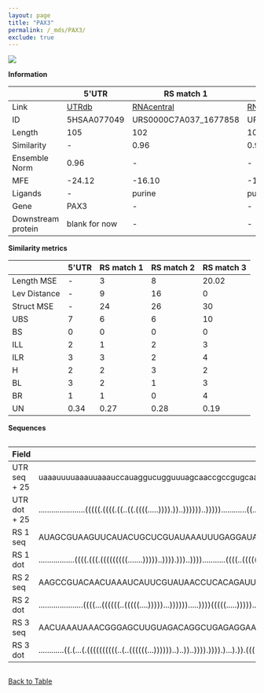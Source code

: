 ```yaml
---
layout: page
title: "PAX3"
permalink: /_mds/PAX3/
exclude: true
---
```




![](../../alns_9.28.22/aln_5HSAA077049_0.992.png?raw=true)


**Information**

| | 5'UTR       | RS match 1   | RS match 2  | RS match 3 |
| ---- | ----------- | ----------- | ----------- | ----------- |
| Link | <a href="http://utrdb.ba.itb.cnr.it/getutr/5HSAA077049/1" target="_blank" rel="noopener noreferrer">UTRdb</a>   | <a href="https://rnacentral.org/rna/URS0000C7A037/1677858" target="_blank" rel="noopener noreferrer">RNAcentral</a>     |<a href="https://rnacentral.org/rna/URS0000BF4F4B/1736388" target="_blank" rel="noopener noreferrer">RNAcentral</a>  | <a href="https://rnacentral.org/rna/URS0000AB1700/657324" target="_blank" rel="noopener noreferrer">RNAcentral</a>   |
| ID | 5HSAA077049     | URS0000C7A037_1677858     | URS0000BF4F4B_1736388     | URS0000AB1700_657324     |
| Length | 105     |  102    | 109   |  105    |
| Similarity | - | 0.96 | 0.94 | 0.96 |
| Ensemble Norm | 0.96 | - | - | - |
| MFE | -24.12 | -16.10 | -17.79 | -24.35 |
| Ligands | - | purine | purine | TPP |
| Gene | PAX3 | - | - | - |
| Downstream protein | blank for now    |    -    | -  | - |


**Similarity metrics**

| | 5'UTR       | RS match 1   | RS match 2  | RS match 3 |
| ---- | ----------- | ----------- | ----------- | ----------- |
| Length MSE | - | 3 | 8 | 20.02 |
| Lev Distance | - | 9 | 16 | 0 |
| Struct MSE | - | 24 | 26 | 30 |
| UBS| 7 | 6 | 6 | 10 |
| BS | 0 | 0 | 0 | 0 |
| ILL | 2 | 1 | 2 | 3 |
| ILR | 3 | 3 | 2 | 4 |
| H | 2 | 2 | 3 | 2 |
| BL | 3 | 2 | 1 | 3 |
| BR | 1 | 1 | 0 | 4 |
| UN | 0.34 | 0.27 | 0.28 | 0.19 |

**Sequences**


<div style="overflow-x:auto;">

<table>
<colgroup>
<col width="30%" />
<col width="70%" />
</colgroup>
<thead>
<tr class="header">
<th>Field</th>
<th>Description</th>
</tr>
</thead>
<tbody>
<tr>
<td markdown="span">UTR seq + 25 </td>
<td markdown="span"> uaaauuuuaaauuaaauccauaggucugguuuagcaaccgccgugcaagauggaggaagcaagcuggggccaaucaacugATGACCACGCTGGCCGGCGCTGTGC </td>
</tr>
<tr>
<td markdown="span">UTR dot + 25  </td>
<td markdown="span"> ......................(((((.((((.((..((.((((.....)))).))..))))))..)))))............((..((((....))))..))..
</td>
</tr>


<tr>
<td markdown="span">RS 1 seq </td>
<td markdown="span"> AUAGCGUAAGUUCAUACUGCUCGUAUAAAUUUGAGGAUAUGGCUCAAAAGUUUCUACCAGGCGACCGUAAAUUACCUGACUACGAGUGAAAUUGUACCUAGG
</td>
</tr>


<tr>
<td markdown="span">RS 1 dot </td>
<td markdown="span"> .................((((.(((.(((((((((.......)))))..)))).)))..))))...........((((..(((((......)))))..))))
</td>
</tr>


<tr>
<td markdown="span">RS 2 seq </td>
<td markdown="span"> AAGCCGUACAACUAAAUCAUUCGUAUAACCUCACAGAUUUAAGCUUGAAUAGGGUGAGGGUCUCUACGGGAAGCCUAACUUCCUAACUACGAAUAUGCGAUCAUUUCAC
</td>
</tr>


<tr>
<td markdown="span">RS 2 dot </td>
<td markdown="span"> .....................((((...((((((..(((((....)))))...)))))).....))))(((((.....))))).......(((.(((....))))))..
</td>
</tr>


<tr>
<td markdown="span">RS 3 seq </td>
<td markdown="span"> AACUAAAUAAACGGGAGCUUGUAGACAGGCUGAGAGGAAGGUGUGACCUUCGACCGAGAACCUGAUUUGGAUAAUGCCAACGUAGGGAUGCCGUGCGUAACGUAA
</td>
</tr>


<tr>
<td markdown="span">RS 3 dot </td>
<td markdown="span"> ............((.(...(.((((((((((..(..((((((...))))))..)..))..)))).)))).)...).)).(((((.((...)).))))).......
</td>
</tr>

</tbody>
</table>


</div>


[Back to Table](../../display)
